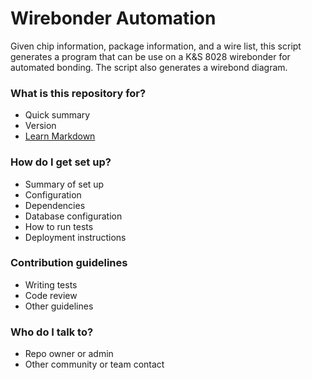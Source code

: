 # Wirebonder Automation #

Given chip information, package information, and a wire list, this script generates a program that can be use
on a K&S 8028 wirebonder for automated bonding.  The script also generates a wirebond diagram.

### What is this repository for? ###

* Quick summary
* Version
* [Learn Markdown](https://bitbucket.org/tutorials/markdowndemo)

### How do I get set up? ###

* Summary of set up
* Configuration
* Dependencies
* Database configuration
* How to run tests
* Deployment instructions

### Contribution guidelines ###

* Writing tests
* Code review
* Other guidelines

### Who do I talk to? ###

* Repo owner or admin
* Other community or team contact